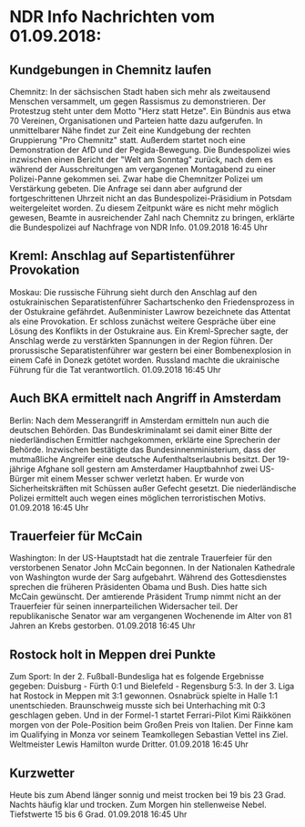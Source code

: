 # NDR Info Nachrichten vom 01.09.2018:


## Kundgebungen in Chemnitz laufen
Chemnitz: In der sächsischen Stadt haben sich mehr als zweitausend Menschen versammelt, um gegen Rassismus zu demonstrieren. Der Protestzug steht unter dem Motto "Herz statt Hetze". Ein Bündnis aus etwa 70 Vereinen, Organisationen und Parteien hatte dazu aufgerufen. In unmittelbarer Nähe findet zur Zeit eine Kundgebung der rechten Gruppierung "Pro Chemnitz" statt. Außerdem startet noch eine Demonstration der AfD und der Pegida-Bewegung. Die Bundespolizei wies inzwischen einen Bericht der "Welt am Sonntag" zurück, nach dem es während der Ausschreitungen am vergangenen Montagabend zu einer Polizei-Panne gekommen sei. Zwar habe die Chemnitzer Polizei um Verstärkung gebeten. Die Anfrage sei dann aber aufgrund der fortgeschrittenen Uhrzeit nicht an das Bundespolizei-Präsidium in Potsdam weitergeleitet worden. Zu diesem Zeitpunkt wäre es nicht mehr möglich gewesen, Beamte in ausreichender Zahl nach Chemnitz zu bringen, erklärte die Bundespolizei auf Nachfrage von NDR Info. 01.09.2018 16:45 Uhr 

## Kreml: Anschlag auf Separtistenführer Provokation
Moskau: Die russische Führung sieht durch den Anschlag auf den ostukrainischen Separatistenführer Sachartschenko den Friedensprozess in der Ostukraine gefährdet. Außenminister Lawrow bezeichnete das Attentat als eine Provokation. Er schloss zunächst weitere Gespräche über eine Lösung des Konflikts in der Ostukraine aus. Ein Kreml-Sprecher sagte, der Anschlag werde zu verstärkten Spannungen in der Region führen. Der prorussische Separatistenführer war gestern bei einer Bombenexplosion in einem Café in Donezk getötet worden. Russland machte die ukrainische Führung für die Tat verantwortlich. 01.09.2018 16:45 Uhr 

## Auch BKA ermittelt nach Angriff in Amsterdam
Berlin: Nach dem Messerangriff in Amsterdam ermitteln nun auch die deutschen Behörden. Das Bundeskriminalamt sei damit einer Bitte der niederländischen Ermittler nachgekommen, erklärte eine Sprecherin der Behörde. Inzwischen bestätigte das Bundesinnenministerium, dass der mutmaßliche Angreifer eine deutsche Aufenthaltserlaubnis besitzt. Der 19-jährige Afghane soll gestern am Amsterdamer Hauptbahnhof zwei US-Bürger mit einem Messer schwer verletzt haben. Er wurde von Sicherheitskräften mit Schüssen außer Gefecht gesetzt. Die niederländische Polizei ermittelt auch wegen eines möglichen terroristischen Motivs. 01.09.2018 16:45 Uhr 

## Trauerfeier für McCain
Washington: In der US-Hauptstadt hat die zentrale Trauerfeier für den verstorbenen Senator John McCain begonnen. In der Nationalen Kathedrale von Washington wurde der Sarg aufgebahrt. Während des Gottesdienstes sprechen die früheren Präsidenten Obama und Bush. Dies hatte sich McCain gewünscht. Der amtierende Präsident Trump nimmt nicht an der Trauerfeier für seinen innerparteilichen Widersacher teil. Der republikanische Senator war am vergangenen Wochenende im Alter von 81 Jahren an Krebs gestorben. 01.09.2018 16:45 Uhr 

## Rostock holt in Meppen drei Punkte
Zum Sport: In der 2. Fußball-Bundesliga hat es folgende Ergebnisse gegeben: Duisburg - Fürth 0:1
und
Bielefeld - Regensburg 5:3. In der 3. Liga hat Rostock in Meppen mit 3:1 gewonnen. Osnabrück spielte in Halle 1:1 unentschieden. Braunschweig musste sich bei Unterhaching mit 0:3 geschlagen geben. Und in der Formel-1 startet Ferrari-Pilot Kimi Räikkönen morgen von der Pole-Position beim Großen Preis von Italien. Der Finne kam im Qualifying in Monza vor seinem Teamkollegen Sebastian Vettel ins Ziel. Weltmeister Lewis Hamilton wurde Dritter. 01.09.2018 16:45 Uhr 

## Kurzwetter
Heute bis zum Abend länger sonnig und meist trocken bei 19 bis 23 Grad. Nachts häufig klar und trocken. Zum Morgen hin stellenweise Nebel. Tiefstwerte 15 bis 6 Grad. 01.09.2018 16:45 Uhr 
